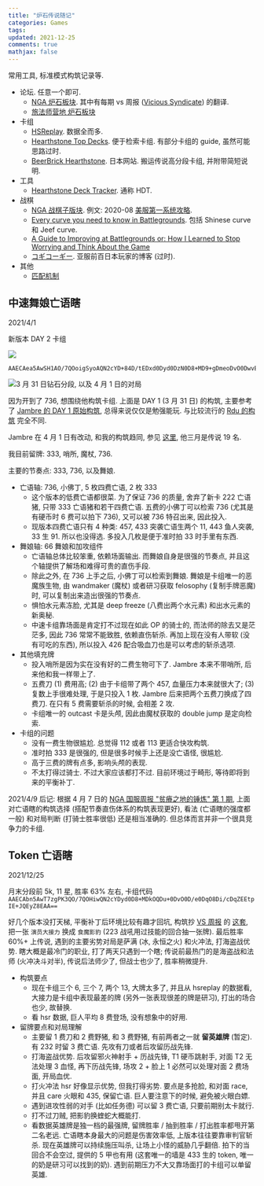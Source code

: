 ```yaml
---
title: "炉石传说随记"
categories: Games
tags: 
updated: 2021-12-25
comments: true
mathjax: false
---
```


常用工具, 标准模式构筑记录等.

<!-- more -->

- 论坛. 任意一个即可.
    - [NGA 炉石板块](https://bbs.nga.cn/thread.php?fid=422). 其中有每期 vs 周报 ([Vicious Syndicate](https://www.vicioussyndicate.com/category/analysis/)) 的翻译.
    - [旅法师营地 炉石板块](https://www.iyingdi.com/web/article/hearthstone?seed=2&tagid=17)
- 卡组
    - [HSReplay](https://hsreplay.net/). 数据全而多.
    - [Hearthstone Top Decks](https://www.hearthstonetopdecks.com/). 便于检索卡组. 有部分卡组的 guide, 虽然可能思路过时.
    - [BeerBrick Hearthstone](https://beerbrick.com/category/deck/). 日本网站. 搬运传说高分段卡组, 并附带简短说明.
- 工具
    - [Hearthstone Deck Tracker](https://hsreplay.net/downloads/). 通称 HDT.
- 战棋
    - [NGA 战棋子版块](https://bbs.nga.cn/thread.php?fid=690&_ff=422). 例文: 2020-08 [美服第一系统攻略](https://bbs.nga.cn/read.php?tid=22901424).
    - [Every curve you need to know in Battlegrounds](https://acegameguides.com/every-curve-you-need-to-know-in-battlegrounds/). 包括 Shinese curve 和 Jeef curve.
    - [A Guide to Improving at Battlegrounds or: How I Learned to Stop Worrying and Think About the Game](https://www.reddit.com/r/hearthstone/comments/hkmbzd/a_guide_to_improving_at_battlegrounds_or_how_i/)
    - [コギコーギー](https://cogicorgi.com/). 亚服前百日本玩家的博客 (过时).
- 其他
    - [匹配机制](https://hearthstone.fandom.com/wiki/Matchmaking)

## 中速舞娘亡语瞎

2021/4/1

新版本 DAY 2 卡组

<!-- https://bbs.nga.cn/read.php?tid=26149720 -->

![](https://shiina18.github.io/assets/posts/images/20210401172825362_27303.png)

```
AAECAea5AwSH1AO/7QOoigSyoAQN2cYD+84D/tEDxd0Dyd0DzN0D8+MD9+gDmeoDvO0DwvEDg58Etp8EAA==
```

![3 月 31 日钻石分段, 以及 4 月 1 日的对局](https://shiina18.github.io/assets/posts/images/20210401172849584_3788.png "3 月 31 日钻石分段, 以及 4 月 1 日的对局")

因为开到了 736, 想围绕他构筑卡组. 上面是 DAY 1 (3 月 31 日) 的构筑, 主要参考了 [Jambre 的 DAY 1 原始构筑](https://www.hearthstonetopdecks.com/decks/deathrattle-demon-hunter-jambre-the-barrens/), 总得来说仅仅是勉强能玩. 与比较流行的 [Rdu 的构筑](https://www.hearthstonetopdecks.com/decks/deathrattle-demon-hunter-rdu-the-barrens/) 完全不同.  

Jambre 在 4 月 1 日有改动, 和我的构筑趋同, 参见 [这里](https://beerbrick.com/2021/04/01/fib-19-legend-jambres-deathrattle-demon-hunter/), 他三月是传说 19 名.  

我目前留牌: 333, 哨所, 魔杖, 736.

主要的节奏点: 333, 736, 以及舞娘.

- 亡语轴: 736, 小佛丁, 5 枚四费亡语, 2 枚 333
    - 这个版本的低费亡语都很菜. 为了保证 736 的质量, 舍弃了新卡 222 亡语猪, 只带 333 亡语猪和若干四费亡语. 五费的小佛丁可以检索 736 (尤其是有硬币时 6 费可以拍下 736), 又可以被 736 特召出来, 因此投入.
    - 现版本四费亡语只有 4 种类: 457, 433 突袭亡语生两个 11, 443 鱼人突袭, 33 生 91. 所以也没得选. 多投入几枚是便于准时拍 33 时手里有东西.
- 舞娘轴: 66 舞娘和加攻组件
    - 亡语轴总体比较笨重, 依赖场面输出. 而舞娘自身是很强的节奏点, 并且这个轴提供了解场和难得可贵的直伤手段.
    - 除此之外, 在 736 上手之后, 小佛丁可以检索到舞娘. 舞娘是卡组唯一的恶魔族生物, 由 wandmaker (魔杖) 或者研习获取 felosophy (复制手牌恶魔) 时, 可以复制出来造出很强的节奏点.
    - 惧怕水元素冻脸, 尤其是 deep freeze (八费出两个水元素) 和出水元素的新奥秘.
    - 中速卡组靠场面是肯定打不过现在如此 OP 的骑士的, 而法师的除去又是茫茫多, 因此 736 常常不能致胜, 依赖直伤斩杀. 再加上现在没有人带软 (没有可吃的东西), 所以投入 426 配合吸血刀也是可以考虑的斩杀选项.
- 其他填充牌
    - 投入哨所是因为实在没有好的二费生物可下了. Jambre 本来不带哨所, 后来他和我一样带上了.
    - 五费刀 (1) 费用高; (2) 由于卡组带了两个 457, 血量压力本来就很大了; (3) 复数上手很难处理, 于是只投入 1 枚. Jambre 后来把两个五费刀换成了四费刀. 在只有 5 费需要斩杀的时候, 会相差 2 攻.
    - 卡组唯一的 outcast 卡是头颅, 因此由魔杖获取的 double jump 是定向检索.
- 卡组的问题
    - 没有一费生物很尴尬. 总觉得 112 或者 113 更适合快攻构筑.
    - 准时拍 333 是很强的, 但是很多时候手上还是没亡语怪, 很尴尬.
    - 高于三费的牌有点多, 影响头颅的表现.
    - 不太打得过骑士. 不过大家应该都打不过. 目前环境过于畸形, 等待即将到来的平衡补丁.

2021/4/9 后记: 根据 4 月 7 日的 [NGA 国服周报 "贫瘠之地的锤炼" 第 1 期](https://bbs.nga.cn/read.php?tid=26236610), 上面对亡语瞎的构筑选择 (搭配节奏直伤体系的构筑表现更好), 看法 (亡语瞎的强度都一般) 和对局判断 (打骑士胜率很低) 还是相当准确的. 但总体而言并非一个很具竞争力的卡组.

## Token 亡语瞎

2021/12/25

月末分段前 5k, 11 星, 胜率 63% 左右, 卡组代码 `AAECAbn5AwT7zgPK3QO/7QOHiwQN2cYDyd0D8+MDkOQDu+0DvO0D/e0DqO8Di/cDqZEEtpIE+JQEyZ8EAA==`

好几个版本没打天梯, 平衡补丁后环境比较有趣才回坑, 构筑抄 [VS 周报](http://bbs.nga.cn/read.php?tid=29915808) 的 [这套](https://www.hearthstonetopdecks.com/decks/deathrattle-demon-hunter-485-legend-drb00mer-fractured-in-alterac-valley/), 把一张 `演员大接力` 换成 `食魔影豹` (223 战吼用过技能的回合抽一张牌). 最后胜率 60%+ 上传说, 遇到的主要劣势对局是萨满 (冰, 永恒之火) 和火冲法, 打海盗战优势. 瞎大概是最冷门的职业, 打了两天只遇到一个瞎; 传说前最热门的是海盗战和法师 (火冲决斗对半), 传说后法师少了, 但战士也少了, 胜率稍微提升. 

- 构筑要点
    - 现在卡组三个 6, 三个 7, 两个 13, 大牌太多了, 并且从 hsreplay 的数据看, 大接力是卡组中表现最差的牌 (另外一张表现很差的牌是研习), 打出的场合也少, 故替换.
    - 看 hsr 数据, 巨人平均 8 费登场, 没有想象中的好用.
- 留牌要点和对局理解
    - 主要留 1 费刀和 2 费野猪, 和 3 费野猪, 有前两者之一就 **留英雄牌** (暂定). 有 232 时留 3 费亡语. 先攻有刀或者后攻留历战先锋. 
    - 打海盗战优势. 后攻留邪火神射手 + 历战先锋, T1 硬币跳射手, 对面 T2 无法处理 3 血怪, 再下历战先锋, 场攻 2 + 脸上 1 必然可以处理对面 2 费场面, 开局血优.
    - 打火冲法 hsr 好像显示优势, 但我打得劣势. 要点是多抢脸, 和对面 race, 并且 care 火眼和 435, 保留亡语. 巨人要注意下的时候, 避免被火眼白嫖.
    - 遇到进攻性弱的对手 (比如任务德) 可以留 3 费亡语, 只要前期别太卡就行.
    - 打不过刀贼, 把影豹换蝰蛇大概能打.
    - 看数据英雄牌是独一档的最强牌, 留牌胜率 / 抽到胜率 / 打出胜率都甩开第二名老远. 亡语瞎本身最大的问题是伤害效率低, 上版本往往要靠审判官斩杀. 现在英雄牌可以持续施压叫杀, 让场上小怪的威胁几乎翻倍. 拍下的当回合不会空过, 提供的 5 甲也有用 (这套唯一的墙是 433 生的 token, 唯一的奶是研习可以找到的奶). 遇到前期压力不大又靠场面打的卡组可以单留英雄.